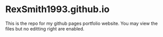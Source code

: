 # RexSmith1993.github.io
This is the repo for my github pages portfolio website.
You may view the files but no editting right are enabled.
